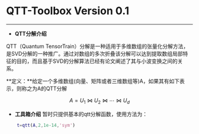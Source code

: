 ﻿# QTT-Toolbox  Version 0.1



---

 - **QTT分解介绍**

 QTT（Quantum TensorTrain）分解是一种适用于多维数组的张量化分解方法，是SVD分解的一种推广。通过对数组的多次折叠该分解可以达到提取数组局部特征的目的，而且基于SVD的分解算法已经有论文阐述了其与小波变换之间的关系。

**定义：**给定一个多维数组(向量、矩阵或者三维数组等)A，如果其有如下表示，则称之为A的QTT分解

$$
A=U_1 \bowtie U_2 \bowtie \cdots \bowtie U_d
$$

- **工具箱介绍**
暂时只提供基本的qtt分解函数，使用方法为：
```MATLAB
    t=qtt(A,2,1e-14,'sym')
```
